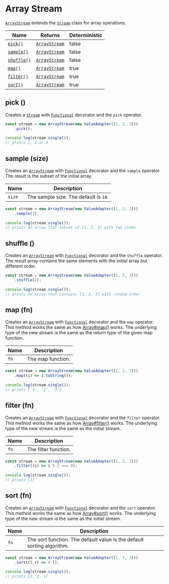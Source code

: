 # Array Stream

[`ArrayStream`](array-stream.md) extends the [`Stream`](stream.md) class for array operations.

<table>
   <thead>
      <tr>
         <th>Name</th>
         <th>Returns</th>
         <th data-type="checkbox">Deterministic</th>
      </tr>
   </thead>
   <tbody>
      <tr>
         <td><a href="array-stream.md#pick"><code>pick()</code></a></td>
         <td><a href="array-stream.md"><code>ArrayStream</code></a></td>
         <td>false</td>
      </tr>
      <tr>
         <td><a href="array-stream.md#sample-size"><code>sample()</code></a></td>
         <td><a href="array-stream.md"><code>ArrayStream</code></a></td>
         <td>false</td>
      </tr>
      <tr>
         <td><a href="array-stream.md#shuffle"><code>shuffle()</code></a></td>
         <td><a href="array-stream.md"><code>ArrayStream</code></a></td>
         <td>false</td>
      </tr>
      <tr>
         <td><a href="array-stream.md#map"><code>map()</code></a></td>
         <td><a href="array-stream.md"><code>ArrayStream</code></a></td>
         <td>true</td>
      </tr>
      <tr>
         <td><a href="array-stream.md#filter-fn"><code>filter()</code></a></td>
         <td><a href="array-stream.md"><code>ArrayStream</code></a></td>
         <td>true</td>
      </tr>
      <tr>
         <td><a href="array-stream.md#sort-fn"><code>sort()</code></a></td>
         <td><a href="array-stream.md"><code>ArrayStream</code></a></td>
         <td>true</td>
      </tr>
   </tbody>
</table>

## pick ()

Creates a [`Stream`](stream.md) with [`Functional`](../factories/decorators/functional.md) decorator and the `pick` operator.

```typescript
const stream = new ArrayStream(new ValueAdapter([1, 2, 3]))
    .pick();
    
console.log(stream.single());
// prints 1, 2 or 3
```

## sample (size)

Creates an [`ArrayStream`](array-stream.md) with [`Functional`](../factories/decorators/functional.md) decorator and the `sample` operator. The result is the subset of the initial array.

| Name   | Description                           |
| ------ | ------------------------------------- |
| `size` | The sample size. The default is `10`. |

```typescript
const stream = new ArrayStream(new ValueAdapter([1, 2, 3]))
    .sample(2);
    
console.log(stream.single());
// prints an array that subset of [1, 2, 3] with two items
```

## shuffle ()

Creates an [`ArrayStream`](array-stream.md) with [`Functional`](../factories/decorators/functional.md) decorator and the `shuffle` operator. The result array contains the same elements with the initial array but different order.

```typescript
const stream = new ArrayStream(new ValueAdapter([1, 2, 3]))
    .shuffle(2);
    
console.log(stream.single());
// prints an array that contains [1, 2, 3] with random order
```

## map (fn)

Creates an [`ArrayStream`](array-stream.md) with [`Functional`](../factories/decorators/functional.md) decorator and the `map` operator. This method works the same as how [Array#map()](https://developer.mozilla.org/en-US/docs/Web/JavaScript/Reference/Global\_Objects/Array/map) works. The underlying type of the new stream is the same as the return type of the given map function.

| Name | Description       |
| ---- | ----------------- |
| `fn` | The map function. |

```typescript
const stream = new ArrayStream(new ValueAdapter([1, 2, 3]))
    .map((i) => i.toString());
    
console.log(stream.single());
// prints ['1', '2', '3']
```

## filter (fn)

Creates an [`ArrayStream`](array-stream.md) with [`Functional`](../factories/decorators/functional.md) decorator and the `filter` operator. This method works the same as how [Array#filter()](https://developer.mozilla.org/en-US/docs/Web/JavaScript/Reference/Global\_Objects/Array/filter) works. The underlying type of the new stream is the same as the initial stream.

| Name | Description          |
| ---- | -------------------- |
| `fn` | The filter function. |

```typescript
const stream = new ArrayStream(new ValueAdapter([1, 2, 3]))
    .filter((i) => i % 2 === 0);
    
console.log(stream.single());
// prints [2]
```

## sort (fn)

Creates an [`ArrayStream`](array-stream.md) with [`Functional`](../factories/decorators/functional.md) decorator and the `sort` operator. This method works the same as how [Array#sort()](https://developer.mozilla.org/en-US/docs/Web/JavaScript/Reference/Global\_Objects/Array/sort) works. The underlying type of the new stream is the same as the initial stream.

| Name | Description                                                            |
| ---- | ---------------------------------------------------------------------- |
| `fn` | The sort function. The default value is the default sorting algorithm. |

```typescript
const stream = new ArrayStream(new ValueAdapter([1, 2, 3]))
    .sort((l,r) => r-l);
    
console.log(stream.single());
// prints [3, 2, 1]
```
